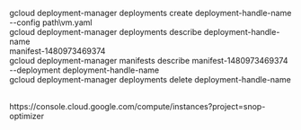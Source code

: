 gcloud deployment-manager deployments create deployment-handle-name --config path\vm.yaml<br/>
gcloud deployment-manager deployments describe deployment-handle-name<br/>
manifest-1480973469374<br/>
gcloud deployment-manager manifests describe manifest-1480973469374 --deployment deployment-handle-name<br/>
gcloud deployment-manager deployments delete deployment-handle-name<br/>

<br/>
https://console.cloud.google.com/compute/instances?project=snop-optimizer